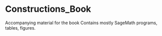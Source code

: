 # Constructions_Book
Accompanying material for the book
Contains mostly SageMath programs, tables, figures.
